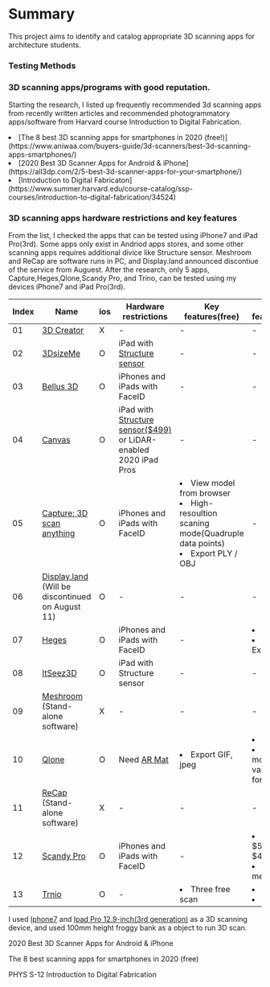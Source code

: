 
<h1>Summary</h1>
This project aims to identify and catalog appropriate 3D scanning apps for architecture students. 

<h3>Testing Methods</h3>

<h3>3D scanning apps/programs with good reputation.</h3>

Starting the research, I listed up frequently recommended 3d scanning apps from recently written articles and recommended photogrammatory apps/software from Harvard course Introduction to Digital Fabrication. 
<li>[The 8 best 3D scanning apps for smartphones in 2020 (free!)](https://www.aniwaa.com/buyers-guide/3d-scanners/best-3d-scanning-apps-smartphones/)</li>
<li>[2020 Best 3D Scanner Apps for Android & iPhone](https://all3dp.com/2/5-best-3d-scanner-apps-for-your-smartphone/)</li>
<li>[Introduction to Digital Fabricaton](https://www.summer.harvard.edu/course-catalog/ssp-courses/introduction-to-digital-fabrication/34524)</li>

<h3> 3D scanning apps hardware restrictions and key features</h3>

From the list, I checked the apps that can be tested using iPhone7 and iPad Pro(3rd). Some apps only exist in Andriod apps stores, and some other scanning apps requires additional divice like Structure sensor. Meshroom and ReCap are software runs in PC, and Display.land announced discontiue of the service from Auguest. After the research, only 5 apps, Capture,Heges,Qlone,Scandy Pro, and Trino, can be tested using my devices iPhone7 and iPad Pro(3rd). 

| Index | Name | ios | Hardware restrictions | Key features(free) | Key features(paid) |
| ----- | ---- | --- |----------------- | -------------------- | ------------------- | 
| 01 | [3D Creator](https://play.google.com/store/apps/details?id=com.sonymobile.scan3d&hl=en) | X | - | - | - |
| 02 | [3DsizeMe](https://techmed3d.com/products/3dsizeme/) | O | iPad with [Structure sensor](https://techmed3d.com/products/structure-sensor-mark-ii/)    | - | - |
| 03 | [Bellus 3D](https://www.bellus3d.com/) | O | iPhones and iPads with FaceID | - | - |
| 04 | [Canvas](https://canvas.io/) | O | iPad with [Structure sensor($499)](https://canvas.io/package) or LiDAR-enabled 2020 iPad Pros | - | - |
| 05 | [Capture: 3D scan anything](https://apps.apple.com/us/app/capture-3d-scan-anything/id1444183458) | O | iPhones and iPads with FaceID  | <li>View model from browser</li>  <li>High-resoultion scaning mode(Quadruple data points)</li> <li>Export PLY / OBJ </li> | - | 
| 06 | [Display.land](https://get.display.land/)<br> (Will be discontinued on August 11) | O | - | - | - | 
| 07 | [Heges](https://hege.sh/) | O | iPhones and iPads with FaceID | - | <li> $8.99 </li> <li>PLY / STL Export</li>| 
| 08 | [ItSeez3D](https://itseez3d.com/) | O | iPad with Structure sensor   | - | - | 
| 09 | [Meshroom](https://alicevision.org/)<br>(Stand-alone software) | X | - | - | - | 
| 10 | [Qlone](https://www.qlone.pro/) | O | Need [AR Mat](https://28201f68-fc5e-48bf-ae38-d8fec5beca48.filesusr.com/ugd/0dc13a_00f1c793e9274ea4897766276c116ca1.pdf) | <li> Export GIF, jpeg | <li>$29.99</li> <li>Export model in various file format</li> | 
| 11 | [ReCap](https://www.autodesk.com/products/recap/overview)<br>(Stand-alone software)| X | - | - | - |
| 12 | [Scandy Pro](https://www.scandy.co/apps/scandy-pro) | O | iPhones and iPads with FaceID | - | <li>$1.99/W, $5.99/M, $49.99/Y</li> <li>In-app mesh editting</li> |
| 13 | [Trnio](https://www.trnio.com/) | O | - | <li>Three free scan</li> | <li>$5.99</li> <li>Export OBJ</li> |




I used [Iphone7](https://support.apple.com/kb/SP743?viewlocale=en_US&locale=en_US) and [Ipad Pro 12.9-inch(3rd generation)](https://support.apple.com/kb/SP785?viewlocale=en_US&locale=en_US) as a 3D scanning device, and used 100mm height froggy bank as a object to run 3D scan. 

2020 Best 3D Scanner Apps for Android & iPhone


The 8 best scanning apps for smartphones in 2020 (free)

PHYS S-12
Introduction to Digital Fabrication
